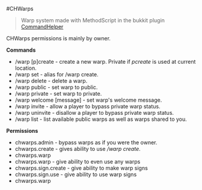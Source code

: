 #CHWarps

>Warp system made with MethodScript in the bukkit plugin [CommandHelper][1]

CHWarps permissions is mainly by owner.

**Commands**

 - /warp [p]create <name> - create a new warp. Private if *pcreate* is used at current location.
 - /warp set <name> - alias for /warp create.
 - /warp delete <name> - delete a warp.
 - /warp public <name> - set warp to public.
 - /warp private <name> - set warp to private.
 - /warp welcome <name> [message] - set warp's welcome message.
 - /warp invite <name> <player> - allow a player to bypass private warp status.
 - /warp uninvite <name> <player> - disallow a player to bypass private warp status.
 - /warp list - list available public warps as well as warps shared to you.

**Permissions**

 - chwarps.admin - bypass warps as if you were the owner.
 - chwarps.create - gives ability to use */warp create*.
  - chwarps.warp
 - chwarps.warp - give ability to even use any warps
 - chwarps.sign.create - give ability to make warp signs
 - chwarps.sign.use - give ability to use warp signs
  - chwarps.warp

[1]: http://wiki.sk89q.com/wiki/CommandHelper